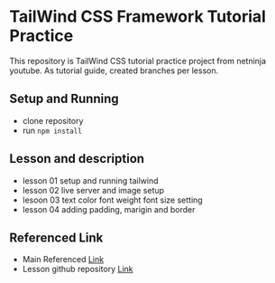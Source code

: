 # TailWind CSS Framework Tutorial Practice

This repository is TailWind CSS tutorial practice project from netninja youtube. As tutorial guide, created branches per lesson.

## Setup and Running

- clone repository
- run `npm install`

## Lesson and description

- lesson 01 setup and running tailwind
- lesson 02 live server and image setup
- lesoon 03 text color font weight font size setting
- lesson 04 adding padding, marigin and border

## Referenced Link

- Main Referenced [Link](https://www.youtube.com/watch?v=bxmDnn7lrnk&list=PL4cUxeGkcC9gpXORlEHjc5bgnIi5HEGhw)
- Lesson github repository [Link](https://github.com/iamshaunjp/tailwind-tutorial)
